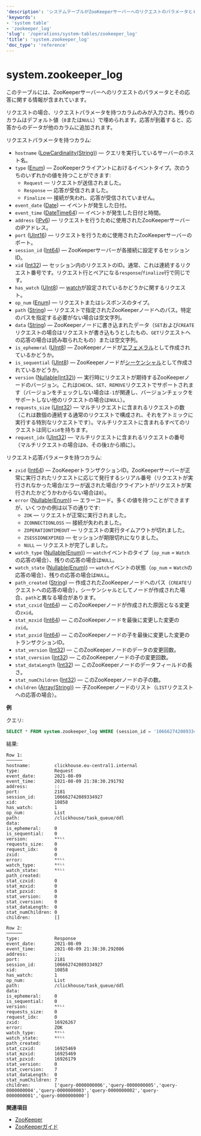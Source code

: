 ```yaml
---
'description': 'システムテーブルがZooKeeperサーバーへのリクエストのパラメータとそれからのレスポンスに関する情報を含んでいます。'
'keywords':
- 'system table'
- 'zookeeper_log'
'slug': '/operations/system-tables/zookeeper_log'
'title': 'system.zookeeper_log'
'doc_type': 'reference'
---
```



# system.zookeeper_log

このテーブルには、ZooKeeperサーバーへのリクエストのパラメータとその応答に関する情報が含まれています。

リクエストの場合、リクエストパラメータを持つカラムのみが入力され、残りのカラムはデフォルト値（`0`または`NULL`）で埋められます。応答が到着すると、応答からのデータが他のカラムに追加されます。

リクエストパラメータを持つカラム:

- `hostname` ([LowCardinality(String)](../../sql-reference/data-types/string.md)) — クエリを実行しているサーバーのホスト名。
- `type` ([Enum](../../sql-reference/data-types/enum.md)) — ZooKeeperクライアントにおけるイベントタイプ。次のうちのいずれかの値を持つことができます:
  - `Request` — リクエストが送信されました。
  - `Response` — 応答が受信されました。
  - `Finalize` — 接続が失われ、応答が受信されていません。
- `event_date` ([Date](../../sql-reference/data-types/date.md)) — イベントが発生した日付。
- `event_time` ([DateTime64](../../sql-reference/data-types/datetime64.md)) — イベントが発生した日付と時間。
- `address` ([IPv6](../../sql-reference/data-types/ipv6.md)) — リクエストを行うために使用されたZooKeeperサーバーのIPアドレス。
- `port` ([UInt16](../../sql-reference/data-types/int-uint.md)) — リクエストを行うために使用されたZooKeeperサーバーのポート。
- `session_id` ([Int64](../../sql-reference/data-types/int-uint.md)) — ZooKeeperサーバーが各接続に設定するセッションID。
- `xid` ([Int32](../../sql-reference/data-types/int-uint.md)) — セッション内のリクエストのID。通常、これは連続するリクエスト番号です。リクエスト行とペアになる`response`/`finalize`行で同じです。
- `has_watch` ([UInt8](../../sql-reference/data-types/int-uint.md)) — [watch](https://zookeeper.apache.org/doc/r3.3.3/zookeeperProgrammers.html#ch_zkWatches)が設定されているかどうかに関するリクエスト。
- `op_num` ([Enum](../../sql-reference/data-types/enum.md)) — リクエストまたはレスポンスのタイプ。
- `path` ([String](../../sql-reference/data-types/string.md)) — リクエストで指定されたZooKeeperノードへのパス。特定のパスを指定する必要がない場合は空文字列。
- `data` ([String](../../sql-reference/data-types/string.md)) — ZooKeeperノードに書き込まれたデータ（`SET`および`CREATE`リクエストの場合はリクエストが書き込もうとしたもの、`GET`リクエストへの応答の場合は読み取られたもの）または空文字列。
- `is_ephemeral` ([UInt8](../../sql-reference/data-types/int-uint.md)) — ZooKeeperノードが[エフェメラル](https://zookeeper.apache.org/doc/r3.3.3/zookeeperProgrammers.html#Ephemeral+Nodes)として作成されているかどうか。
- `is_sequential` ([UInt8](../../sql-reference/data-types/int-uint.md)) — ZooKeeperノードが[シーケンシャル](https://zookeeper.apache.org/doc/r3.3.3/zookeeperProgrammers.html#Sequence+Nodes+--+Unique+Naming)として作成されているかどうか。
- `version` ([Nullable(Int32)](../../sql-reference/data-types/nullable.md)) — 実行時にリクエストが期待するZooKeeperノードのバージョン。これは`CHECK`、`SET`、`REMOVE`リクエストでサポートされます（バージョンをチェックしない場合は`-1`が関連し、バージョンチェックをサポートしない他のリクエストの場合は`NULL`）。
- `requests_size` ([UInt32](../../sql-reference/data-types/int-uint.md)) — マルチリクエストに含まれるリクエストの数（これは数個の連続する通常のリクエストで構成され、それをアトミックに実行する特別なリクエストです）。マルチリクエストに含まれるすべてのリクエストは同じ`xid`を持ちます。
- `request_idx` ([UInt32](../../sql-reference/data-types/int-uint.md)) — マルチリクエストに含まれるリクエストの番号（マルチリクエストの場合は`0`、その後`1`から順に）。

リクエスト応答パラメータを持つカラム:

- `zxid` ([Int64](../../sql-reference/data-types/int-uint.md)) — ZooKeeperトランザクションID。ZooKeeperサーバーが正常に実行されたリクエストに応じて発行するシリアル番号（リクエストが実行されなかった場合/エラーが返された場合/クライアントがリクエストが実行されたかどうかわからない場合は`0`）。
- `error` ([Nullable(Enum)](../../sql-reference/data-types/nullable.md)) — エラーコード。多くの値を持つことができますが、いくつかの例は以下の通りです:
  - `ZOK` — リクエストが正常に実行されました。
  - `ZCONNECTIONLOSS` — 接続が失われました。
  - `ZOPERATIONTIMEOUT` — リクエストの実行タイムアウトが切れました。
  - `ZSESSIONEXPIRED` — セッションが期限切れになりました。
  - `NULL` — リクエストが完了しました。
- `watch_type` ([Nullable(Enum)](../../sql-reference/data-types/nullable.md)) — `watch`イベントのタイプ（`op_num` = `Watch`の応答の場合）、残りの応答の場合は`NULL`。
- `watch_state` ([Nullable(Enum)](../../sql-reference/data-types/nullable.md)) — `watch`イベントの状態（`op_num` = `Watch`の応答の場合）、残りの応答の場合は`NULL`。
- `path_created` ([String](../../sql-reference/data-types/string.md)) — 作成されたZooKeeperノードへのパス（`CREATE`リクエストへの応答の場合），シーケンシャルとしてノードが作成された場合、`path`と異なる場合があります。
- `stat_czxid` ([Int64](../../sql-reference/data-types/int-uint.md)) — このZooKeeperノードが作成された原因となる変更の`zxid`。
- `stat_mzxid` ([Int64](../../sql-reference/data-types/int-uint.md)) — このZooKeeperノードを最後に変更した変更の`zxid`。
- `stat_pzxid` ([Int64](../../sql-reference/data-types/int-uint.md)) — このZooKeeperノードの子を最後に変更した変更のトランザクションID。
- `stat_version` ([Int32](../../sql-reference/data-types/int-uint.md)) — このZooKeeperノードのデータの変更回数。
- `stat_cversion` ([Int32](../../sql-reference/data-types/int-uint.md)) — このZooKeeperノードの子の変更回数。
- `stat_dataLength` ([Int32](../../sql-reference/data-types/int-uint.md)) — このZooKeeperノードのデータフィールドの長さ。
- `stat_numChildren` ([Int32](../../sql-reference/data-types/int-uint.md)) — このZooKeeperノードの子の数。
- `children` ([Array(String)](../../sql-reference/data-types/array.md)) — 子ZooKeeperノードのリスト（`LIST`リクエストへの応答の場合）。

**例**

クエリ:

```sql
SELECT * FROM system.zookeeper_log WHERE (session_id = '106662742089334927') AND (xid = '10858') FORMAT Vertical;
```

結果:

```text
Row 1:
──────
hostname:         clickhouse.eu-central1.internal
type:             Request
event_date:       2021-08-09
event_time:       2021-08-09 21:38:30.291792
address:          ::
port:             2181
session_id:       106662742089334927
xid:              10858
has_watch:        1
op_num:           List
path:             /clickhouse/task_queue/ddl
data:
is_ephemeral:     0
is_sequential:    0
version:          ᴺᵁᴸᴸ
requests_size:    0
request_idx:      0
zxid:             0
error:            ᴺᵁᴸᴸ
watch_type:       ᴺᵁᴸᴸ
watch_state:      ᴺᵁᴸᴸ
path_created:
stat_czxid:       0
stat_mzxid:       0
stat_pzxid:       0
stat_version:     0
stat_cversion:    0
stat_dataLength:  0
stat_numChildren: 0
children:         []

Row 2:
──────
type:             Response
event_date:       2021-08-09
event_time:       2021-08-09 21:38:30.292086
address:          ::
port:             2181
session_id:       106662742089334927
xid:              10858
has_watch:        1
op_num:           List
path:             /clickhouse/task_queue/ddl
data:
is_ephemeral:     0
is_sequential:    0
version:          ᴺᵁᴸᴸ
requests_size:    0
request_idx:      0
zxid:             16926267
error:            ZOK
watch_type:       ᴺᵁᴸᴸ
watch_state:      ᴺᵁᴸᴸ
path_created:
stat_czxid:       16925469
stat_mzxid:       16925469
stat_pzxid:       16926179
stat_version:     0
stat_cversion:    7
stat_dataLength:  0
stat_numChildren: 7
children:         ['query-0000000006','query-0000000005','query-0000000004','query-0000000003','query-0000000002','query-0000000001','query-0000000000']
```

**関連項目**

- [ZooKeeper](../../operations/tips.md#zookeeper)
- [ZooKeeperガイド](https://zookeeper.apache.org/doc/r3.3.3/zookeeperProgrammers.html)
